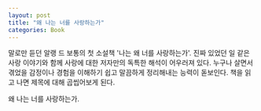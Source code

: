 ```yaml
---
layout: post
title: "왜 나는 너를 사랑하는가"
categories: Book
---
```


말로만 듣던 알랭 드 보통의 첫 소설책 '나는 왜 너를 사랑하는가'. 진짜 있었던 일 같은 사랑 이야기와 함께 사랑에 대한 저자만의 독특한 해석이 어우러져 있다. 누구나 살면서 겪었을 감정이나 경험을 이해하기 쉽고 말끔하게 정리해내는 능력이 돋보인다. 책을 읽고 나면 제목에 대해 곱씹어보게 된다.

왜 나는 너를 사랑하는가.